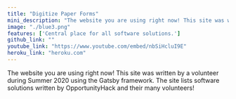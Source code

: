 ```yaml
---
title: "Digitize Paper Forms"
mini_description: "The website you are using right now! This site was written by a volunteer during Summer 2020 using the Gatsby framework. The site lists software solutions written by OpportunityHack and their many volunteers!"
image: "./blue3.png"
features: ['Central place for all software solutions.']
github_link: ""
youtube_link: "https://www.youtube.com/embed/nbSiHcluI9E"
heroku_link: "heroku.com"
---
```

The website you are using right now! This site was written by a volunteer during Summer 2020 using the Gatsby framework. The site lists software solutions written by OpportunityHack and their many volunteers!
